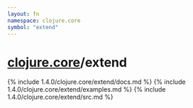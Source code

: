 ```yaml
---
layout: fn
namespace: clojure.core
symbol: "extend"
---
```


# [clojure.core](../)/extend

{% include 1.4.0/clojure.core/extend/docs.md %}
{% include 1.4.0/clojure.core/extend/examples.md %}
{% include 1.4.0/clojure.core/extend/src.md %}

